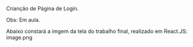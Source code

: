 Crianção de Página de Login.

Obs: Em aula.

Abaixo constará a imgem da tela do trabalho final, realizado em React.JS:
image.png